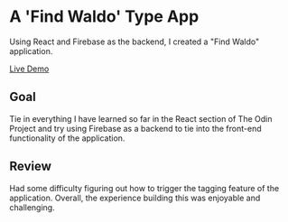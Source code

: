 # A 'Find Waldo' Type App

Using React and Firebase as the backend, I created a "Find Waldo" application.

[Live Demo](https://michaelhtran120.github.io/project-find-them/)

## Goal

Tie in everything I have learned so far in the React section of The Odin Project and try using Firebase as a backend to tie into the front-end functionality of the application.

## Review

Had some difficulty figuring out how to trigger the tagging feature of the application. Overall, the experience building this was enjoyable and challenging.
